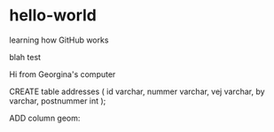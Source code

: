# hello-world
learning how GitHub works

blah test

Hi from Georgina's computer

CREATE table addresses (
    id varchar,
    nummer varchar,
    vej varchar,
    by varchar,
    postnummer int
    );

ADD column geom:
